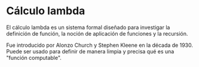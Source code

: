 # Cálculo lambda 


El cálculo lambda es un sistema formal diseñado para investigar la definición de función, la noción de aplicación de funciones y la recursión. <!-- .element: class="fragment" --> 

Fue introducido por Alonzo Church y Stephen Kleene en la década de 1930. Puede ser usado para definir de manera limpia y precisa qué es una "función computable". <!-- .element: class="fragment" --> 
